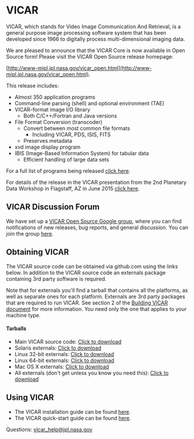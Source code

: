 # VICAR
VICAR, which stands for Video Image Communication And Retrieval, is a general purpose image processing software system that has been developed since 1966 to digitally process multi-dimensional imaging data.

We are pleased to announce that the VICAR Core is now available in Open
Source form! Please visit the VICAR Open Source release homepage:

[http://www-mipl.jpl.nasa.gov/vicar_open.html](http://www-mipl.jpl.nasa.gov/vicar_open.html).

This release includes:

* Almost 350 application programs
* Command-line parsing (shell) and optional environment (TAE)
* VICAR-format image I/O library
  - Both C/C++/Fortran and Java versions
* File Format Conversion (transcoder)
  - Convert between most common file formats
    - Including VICAR, PDS, ISIS, FITS
  - Preserves metadata
* xvd image display program
* IBIS (Image-Based Information System) for tabular data
  - Efficient handling of large data sets


For a full list of programs being released [click here](vos/docsource/vicar/VICAR_OS_contents_v1.0.pdf).

For details of the release in the VICAR presentation from the 2nd Planetary Data Workshop in Flagstaff, AZ in June 2015 [click here](vos/docsource/vicar/vicar_open_source.pdf).

## VICAR Discussion Forum

We have set up a [VICAR Open Source Google group](https://groups.google.com/forum/#!forum/vicar-open-source/), where you can find notifications of new releases, bug reports, and general discussion. You can join the group [here](https://groups.google.com/forum/#!forum/vicar-open-source/join). 

## Obtaining VICAR

The VICAR source code can be obtained via github.com using the links below. In addition to the VICAR source code an externals package containing 3rd party software is required. 

Note that for externals you'll find a tarball that contains all the platforms, as
well as separate ones for each platform. Externals are 3rd party packages that are required to run VICAR. See section 2 of the [Building VICAR document](vos/docsource/vicar/VICAR_build_1.0.pdf) for more information. You need only the one that
applies to your machine type.

#### Tarballs

* Main VICAR source code:  [Click to download](https://github.com/nasa/VICAR/tarball/master)
* Solaris externals:  [Click to download](http://www-mipl.jpl.nasa.gov/vicar_os/v2.0/vicar_open_ext_sun-solr_2.0.tar.gz)
* Linux 32-bit externals:  [Click to download](http://www-mipl.jpl.nasa.gov/vicar_os/v2.0/vicar_open_ext_x86-linux_2.0.tar.gz)
* Linux 64-bit externals:  [Click to download](http://www-mipl.jpl.nasa.gov/vicar_os/v2.0/vicar_open_ext_x86-64-linx_2.0.tar.gz)
* Mac OS X externals:  [Click to download](http://www-mipl.jpl.nasa.gov/vicar_os/v2.0/vicar_open_ext_x86-macosx_2.0.tar.gz)
* All externals (don't get unless you know you need this): [Click to download](http://www-mipl.jpl.nasa.gov/vicar_os/v2.0/vicar_open_ext_2.0.tar.gz)

## Using VICAR

* The VICAR installation guide can be found [here](vos/docsource/vicar/VICAR_build_1.0.pdf).
* The VICAR quick-start guide can be found [here](vos/docsource/vicar/VICAR_guide_1.0.pdf).


Questions:  vicar_help@jpl.nasa.gov
